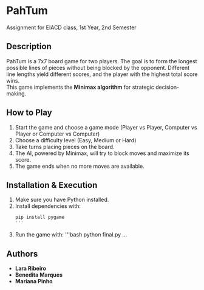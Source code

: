 # PahTum  
Assignment for EIACD class, 1st Year, 2nd Semester  

## Description  
PahTum is a 7x7 board game for two players. The goal is to form the longest possible lines of pieces without being blocked by the opponent. Different line lengths yield different scores, and the player with the highest total score wins.  
This game implements the **Minimax algorithm** for strategic decision-making.


## How to Play  
1. Start the game and choose a game mode (Player vs Player, Computer vs Player or Computer vs Computer)
2. Choose a difficulty level (Easy, Medium or Hard)
3. Take turns placing pieces on the board.  
4. The AI, powered by Minimax, will try to block moves and maximize its score.  
5. The game ends when no more moves are available.  

## Installation & Execution  
1. Make sure you have Python installed.  
2. Install dependencies with:  
   ```bash
   pip install pygame
   '''
3. Run the game with:
   '''bash
   python final.py
   ...

## Authors  
- **Lara Ribeiro**  
- **Benedita Marques**  
- **Mariana Pinho**  

